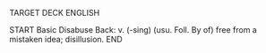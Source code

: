 TARGET DECK
ENGLISH

START
Basic
Disabuse
Back: v. (-sing) (usu. Foll. By of) free from a mistaken idea; disillusion.
END
